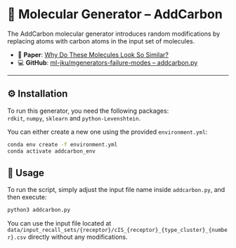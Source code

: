 # 🧪 Molecular Generator – AddCarbon

The AddCarbon molecular generator introduces random modifications by replacing atoms with carbon atoms in the input set of molecules.

- 📄 **Paper**: [Why Do These Molecules Look So Similar?](https://www.sciencedirect.com/science/article/pii/S1740674920300159)  
- 💻 **GitHub**: [ml-jku/mgenerators-failure-modes – addcarbon.py](https://github.com/ml-jku/mgenerators-failure-modes/blob/master/addcarbon.py)

---

## ⚙️ Installation

To run this generator, you need the following packages:  
`rdkit`, `numpy`, `sklearn` and `python-Levenshtein`.

You can either create a new one using the provided `environment.yml`:

```bash
conda env create -f environment.yml
conda activate addcarbon_env
```

## 🚀 Usage

To run the script, simply adjust the input file name inside `addcarbon.py`, and then execute:

```bash
python3 addcarbon.py
```

You can use the input file located at `data/input_recall_sets/{receptor}/cIS_{receptor}_{type_cluster}_{number}.csv` directly without any modifications.
